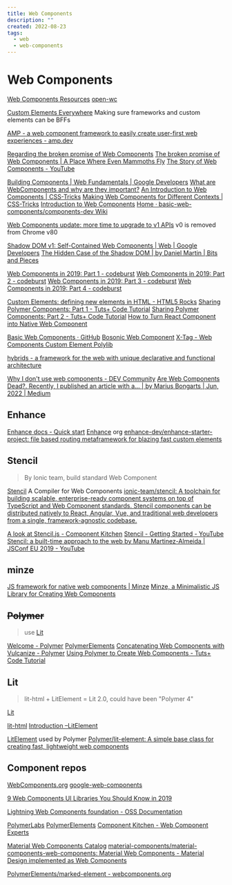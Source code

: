 ```yaml
---
title: Web Components
description: ""
created: 2022-08-23
tags:
  - web
  - web-components
---
```


# Web Components

[Web Components Resources](http://ebidel.github.io/webcomponents/)
[open-wc](https://open-wc.org/)

[Custom Elements Everywhere](https://custom-elements-everywhere.com/) Making sure frameworks and custom elements can be BFFs

[AMP - a web component framework to easily create user-first web experiences - amp.dev](https://amp.dev/)

[Regarding the broken promise of Web Components](https://robdodson.me/regarding-the-broken-promise-of-web-components/)
[The broken promise of Web Components | A Place Where Even Mammoths Fly](https://dmitriid.com/blog/2017/03/the-broken-promise-of-web-components/)
[The Story of Web Components - YouTube](https://www.youtube.com/watch?v=fKqgdT-KLrM)

[Building Components | Web Fundamentals | Google Developers](https://developers.google.com/web/fundamentals/web-components/)
[What are WebComponents and why are they important?](http://www.revillweb.com/articles/why-web-components-are-important/)
[An Introduction to Web Components | CSS-Tricks](https://css-tricks.com/an-introduction-to-web-components/)
[Making Web Components for Different Contexts | CSS-Tricks](https://css-tricks.com/making-web-components-for-different-contexts/)
[Introduction to Web Components](http://w3c.github.io/webcomponents/explainer/)
[Home · basic-web-components/components-dev Wiki](https://github.com/basic-web-components/components-dev/wiki)

[Web Components update: more time to upgrade to v1 APIs](https://developers.google.com/web/updates/2019/07/web-components-time-to-upgrade) v0 is removed from Chrome v80

[Shadow DOM v1: Self-Contained Web Components | Web | Google Developers](https://developers.google.com/web/fundamentals/getting-started/primers/shadowdom)
[The Hidden Case of the Shadow DOM | by Daniel Martin | Bits and Pieces](https://blog.bitsrc.io/the-hidden-case-of-the-shadow-dom-65d7e211c959)

[Web Components in 2019: Part 1 - codeburst](https://codeburst.io/web-components-in-2019-part-1-6bd7251edce5)
[Web Components in 2019: Part 2 - codeburst](https://codeburst.io/web-components-in-2019-part-2-a7de8c770c5a)
[Web Components in 2019: Part 3 - codeburst](https://codeburst.io/web-components-in-2019-part-3-e725b781a414)
[Web Components in 2019: Part 4 - codeburst](https://codeburst.io/web-components-in-2019-part-4-7fe8e63a4dee)

[Custom Elements: defining new elements in HTML - HTML5 Rocks](http://www.html5rocks.com/en/tutorials/webcomponents/customelements/)
[Sharing Polymer Components: Part 1 - Tuts+ Code Tutorial](http://code.tutsplus.com/tutorials/sharing-polymer-components-part-1--cms-21264)
[Sharing Polymer Components: Part 2 - Tuts+ Code Tutorial](http://code.tutsplus.com/tutorials/sharing-polymer-components-part-2--cms-21497)
[How to Turn React Component into Native Web Component](https://hackernoon.com/how-to-turn-react-component-into-native-web-component-84834315cb24)

[Basic Web Components · GitHub](https://github.com/basic-web-components)
[Bosonic Web Component](http://bosonic.github.io/)
[X-Tag - Web Components Custom Element Polylib](http://x-tags.org/)

[hybrids - a framework for the web with unique declarative and functional architecture](https://hybrids.js.org/#/)

[Why I don't use web components - DEV Community](https://dev.to/richharris/why-i-don-t-use-web-components-2cia)
[Are Web Components Dead?. Recently, I published an article with a… | by Marius Bongarts | Jun, 2022 | Medium](https://levelup.gitconnected.com/are-web-components-dead-12e404e0f4b0)

## Enhance

[Enhance docs - Quick start](https://enhance.dev/docs/)
[Enhance](https://github.com/enhance-dev?type=source) org
[enhance-dev/enhance-starter-project: file based routing metaframework for blazing fast custom elements](https://github.com/enhance-dev/enhance-starter-project)

## Stencil

> By Ionic team, build standard Web Component

[Stencil](https://stenciljs.com/) A Compiler for Web Components
[ionic-team/stencil: A toolchain for building scalable, enterprise-ready component systems on top of TypeScript and Web Component standards. Stencil components can be distributed natively to React, Angular, Vue, and traditional web developers from a single, framework-agnostic codebase.](https://github.com/ionic-team/stencil)

[A look at Stencil.js - Component Kitchen](https://component.kitchen/blog/posts/a-look-at-stenciljs)
[Stencil - Getting Started - YouTube](https://www.youtube.com/playlist?list=PL55RiY5tL51pIQNcOLDjnaQJYuj_GjVSz)
[Stencil: a built-time approach to the web by Manu Martinez-Almeida | JSConf EU 2019 - YouTube](https://www.youtube.com/watch?v=M1F81V-NhP0)

## minze

[JS framework for native web components | Minze](https://minze.dev/)
[Minze, a Minimalistic JS Library for Creating Web Components](https://www.infoq.com/news/2022/03/minze-web-components-library/)

## ~~Polymer~~

> use [Lit](#lit)

[Welcome - Polymer](http://www.polymer-project.org/)
[PolymerElements](https://github.com/PolymerElements?page=3)
[Concatenating Web Components with Vulcanize - Polymer](https://www.polymer-project.org/articles/concatenating-web-components.html)
[Using Polymer to Create Web Components - Tuts+ Code Tutorial](http://code.tutsplus.com/tutorials/using-polymer-to-create-web-components--cms-20475)

## Lit

> lit-html + LitElement = Lit 2.0, could have been "Polymer 4"

[Lit](https://lit.dev/)

[lit-html](https://lit-html.polymer-project.org/)
[Introduction –LitElement](https://lit-element.polymer-project.org/guide)

[LitElement](https://lit-element.polymer-project.org/) used by Polymer
[Polymer/lit-element: A simple base class for creating fast, lightweight web components](https://github.com/Polymer/lit-element)

## Component repos

[WebComponents.org](http://webcomponents.org/)
[google-web-components](https://www.webcomponents.org/collection/GoogleWebComponents/google-web-components)

[9 Web Components UI Libraries You Should Know in 2019](https://blog.bitsrc.io/9-web-component-ui-libraries-you-should-know-in-2019-9d4476c3f103)

[Lightning Web Components foundation - OSS Documentation](https://lwc.dev/)

[PolymerLabs](https://github.com/PolymerLabs)
[PolymerElements](https://github.com/PolymerElements)
[Component Kitchen - Web Component Experts](https://component.kitchen/)

[Material Web Components Catalog](https://material-components.github.io/material-components-web-components/demos/index.html)
[material-components/material-components-web-components: Material Web Components - Material Design implemented as Web Components](https://github.com/material-components/material-components-web-components)

[PolymerElements/marked-element - webcomponents.org](https://www.webcomponents.org/element/@polymer/marked-element)
